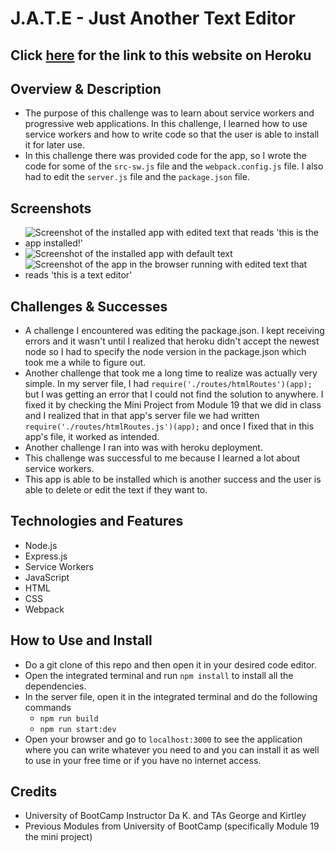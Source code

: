 # J.A.T.E - Just Another Text Editor
## Click [here](herkoku) for the link to this website on Heroku
## Overview & Description 
- The purpose of this challenge was to learn about service workers and progressive web applications. In this challenge, I learned how to use service workers and how to write code so that the user is able to install it for later use.
- In this challenge there was provided code for the app, so I wrote the code for some of the `src-sw.js` file and the `webpack.config.js` file. I also had to edit the `server.js` file and the `package.json` file.
## Screenshots
- ![Screenshot of the installed app with edited text that reads 'this is the app installed!'](<./readme-images/Screenshot 2023-11-29 at 11.20.22 PM.png>)
- ![Screenshot of the installed app with default text](<./readme-images/Screenshot 2023-11-29 at 11.20.01 PM.png>)
- ![Screenshot of the app in the browser running with edited text that reads 'this is a text editor'](<./readme-images/Screenshot 2023-11-29 at 11.19.50 PM.png>)
## Challenges & Successes
- A challenge I encountered was editing the package.json. I kept receiving errors and it wasn't until I realized that heroku didn't accept the newest node so I had to specify the node version in the package.json which took me a while to figure out.
- Another challenge that took me a long time to realize was actually very simple. In my server file, I had 
`require('./routes/htmlRoutes')(app);`
but I was getting an error that I could not find the solution to anywhere. I fixed it by checking the Mini Project from Module 19 that we did in class and I realized that in that app's server file we had written 
`require('./routes/htmlRoutes.js')(app);`
and once I fixed that in this app's file, it worked as intended. 
- Another challenge I ran into was with heroku deployment. 
- This challenge was successful to me because I learned a lot about service workers.
- This app is able to be installed which is another success and the user is able to delete or edit the text if they want to.
## Technologies and Features
- Node.js
- Express.js
- Service Workers
- JavaScript 
- HTML
- CSS
- Webpack
## How to Use and Install
- Do a git clone of this repo and then open it in your desired code editor.
- Open the integrated terminal and run `npm install` to install all the dependencies.
- In the server file, open it in the integrated terminal and do the following commands
    + `npm run build`
    + `npm run start:dev`
- Open your browser and go to `localhost:3000` to see the application where you can write whatever you need to and you can install it as well to use in your free time or if you have no internet access.
## Credits
- University of BootCamp Instructor Da K. and TAs George and Kirtley
- Previous Modules from University of BootCamp (specifically Module 19 the mini project) 